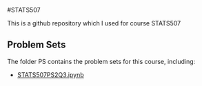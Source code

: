 #STATS507

This is a github repository which I used for course STATS507

## Problem Sets

The folder PS contains the problem sets for this course, including:
 + [STATS507PS2Q3.ipynb](./PS/STATS507PS2Q3)




